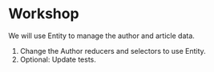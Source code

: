 # Workshop

We will use Entity to manage the author and article data.

1. Change the Author reducers and selectors to use Entity.
2. Optional: Update tests.
